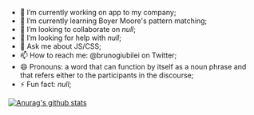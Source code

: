 - 🔭 I’m currently working on app to my company;
- 🌱 I’m currently learning Boyer Moore's pattern matching;
- 👯 I’m looking to collaborate on _null_;
- 🤔 I’m looking for help with _null_;
- 💬 Ask me about JS/CSS;
- 📫 How to reach me: @brunogiubilei on Twitter;
- 😄 Pronouns: a word that can function by itself as a noun phrase and that refers either to the participants in the discourse;
- ⚡ Fun fact: _null_;

[![Anurag's github stats](https://github-readme-stats.vercel.app/api?username=BrunoGiubilei)](https://github.com/anuraghazra/github-readme-stats)
